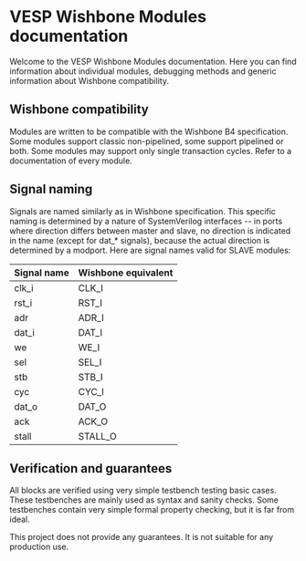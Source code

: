 # VESP Wishbone Modules documentation
Welcome to the VESP Wishbone Modules documentation. Here you can find information about individual modules, debugging methods and generic information about Wishbone compatibility.

## Wishbone compatibility

Modules are written to be compatible with the Wishbone B4 specification. Some modules support classic non-pipelined, some support pipelined or both. Some modules may support only single transaction cycles. Refer to a documentation of every module.

## Signal naming
Signals are named similarly as in Wishbone specification. This specific naming is determined by a nature of SystemVerilog interfaces -- in ports where direction differs between master and slave, no direction is indicated in the name (except for dat_* signals), because the actual direction is determined by a modport. Here are signal names valid for SLAVE modules:

| Signal name | Wishbone equivalent |
|-------------|---------------------|
| clk_i       | CLK_I               |
| rst_i       | RST_I               |
| adr         | ADR_I               |
| dat_i       | DAT_I               |
| we          | WE_I                |
| sel         | SEL_I               |
| stb         | STB_I               |
| cyc         | CYC_I               |
| dat_o       | DAT_O               |
| ack         | ACK_O               |
| stall       | STALL_O             |

## Verification and guarantees
All blocks are verified using very simple testbench testing basic cases. These testbenches are mainly used as syntax and sanity checks. Some testbenches contain very simple formal property checking, but it is far from ideal.

This project does not provide any guarantees. It is not suitable for any production use.